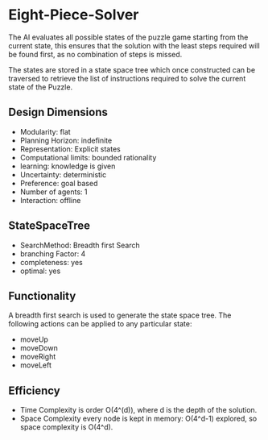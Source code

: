 # Eight-Piece-Solver

The AI evaluates all possible states of the puzzle game starting from the current state, this ensures that the solution with the least steps required will be found first, as no combination of steps is missed.

The states are stored in a state space tree which once constructed can be traversed to retrieve the list of instructions required to solve the current state of the Puzzle.

## Design Dimensions

- Modularity: flat
- Planning Horizon: indefinite
- Representation: Explicit states
- Computational limits: bounded rationality
- learning: knowledge is given
- Uncertainty: deterministic
- Preference: goal based
- Number of agents: 1
- Interaction: offline

## StateSpaceTree

- SearchMethod: Breadth first Search
- branching Factor: 4
- completeness: yes
- optimal: yes

## Functionality

A breadth first search is used to generate the state space tree. The following actions can be applied to any particular state:

- moveUp
- moveDown
- moveRight
- moveLeft

## Efficiency

- Time Complexity is order O(4^(d)), where d is the depth of the solution.
- Space Complexity every node is kept in memory: O(4^d-1) explored, so space complexity is O(4^d).
